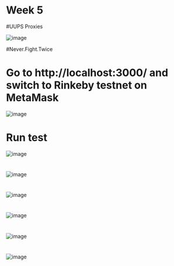 ﻿# Week 5
 
 #UUPS Proxies
 
 ![image](https://user-images.githubusercontent.com/7067720/151656501-c2374381-282a-49dc-b1a8-5f90934a5485.png)

 
#Never.Fight.Twice
# Go to http://localhost:3000/ and switch to Rinkeby testnet on MetaMask
![image](https://user-images.githubusercontent.com/7067720/151690395-eb21b5ed-e412-48c8-87f1-c606bb256fc4.png)
# Run test
![image](https://user-images.githubusercontent.com/7067720/151690466-b1853ae7-e5eb-4190-aced-824ac33cd519.png)
#
![image](https://user-images.githubusercontent.com/7067720/151863933-c096cfbf-6d77-4bb4-bc22-aa49b57228b3.png)
#
![image](https://user-images.githubusercontent.com/7067720/151863963-2bc3c09e-c04e-4545-a809-c9eee08ec415.png)
#
![image](https://user-images.githubusercontent.com/7067720/151864010-7c1af9ef-b38c-4cf7-8686-7817167e075f.png)
#
![image](https://user-images.githubusercontent.com/7067720/151864057-7b69d3c4-be19-4a96-af7c-5d997e75a957.png)
#
![image](https://user-images.githubusercontent.com/7067720/151864091-e2d72eb5-6f3a-482e-af3c-b1b862dac332.png)
